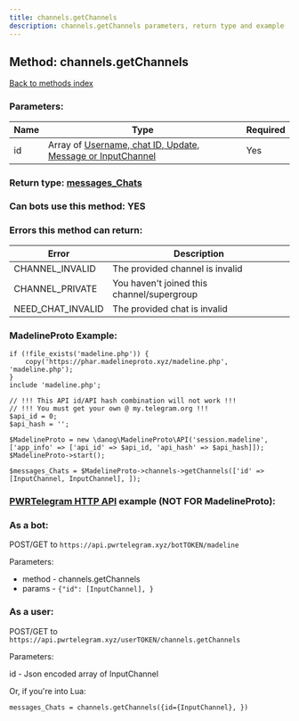 ```yaml
---
title: channels.getChannels
description: channels.getChannels parameters, return type and example
---
```

## Method: channels.getChannels  
[Back to methods index](index.md)


### Parameters:

| Name     |    Type       | Required |
|----------|---------------|----------|
|id|Array of [Username, chat ID, Update, Message or InputChannel](../types/InputChannel.md) | Yes|


### Return type: [messages\_Chats](../types/messages_Chats.md)

### Can bots use this method: **YES**


### Errors this method can return:

| Error    | Description   |
|----------|---------------|
|CHANNEL_INVALID|The provided channel is invalid|
|CHANNEL_PRIVATE|You haven't joined this channel/supergroup|
|NEED_CHAT_INVALID|The provided chat is invalid|


### MadelineProto Example:


```
if (!file_exists('madeline.php')) {
    copy('https://phar.madelineproto.xyz/madeline.php', 'madeline.php');
}
include 'madeline.php';

// !!! This API id/API hash combination will not work !!!
// !!! You must get your own @ my.telegram.org !!!
$api_id = 0;
$api_hash = '';

$MadelineProto = new \danog\MadelineProto\API('session.madeline', ['app_info' => ['api_id' => $api_id, 'api_hash' => $api_hash]]);
$MadelineProto->start();

$messages_Chats = $MadelineProto->channels->getChannels(['id' => [InputChannel, InputChannel], ]);
```

### [PWRTelegram HTTP API](https://pwrtelegram.xyz) example (NOT FOR MadelineProto):

### As a bot:

POST/GET to `https://api.pwrtelegram.xyz/botTOKEN/madeline`

Parameters:

* method - channels.getChannels
* params - `{"id": [InputChannel], }`



### As a user:

POST/GET to `https://api.pwrtelegram.xyz/userTOKEN/channels.getChannels`

Parameters:

id - Json encoded  array of InputChannel




Or, if you're into Lua:

```
messages_Chats = channels.getChannels({id={InputChannel}, })
```

